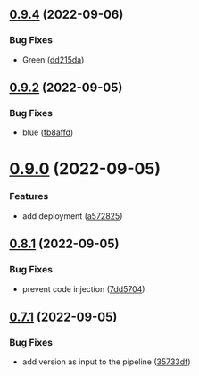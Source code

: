 ## [0.9.4](https://github.com/emanueleborin/greetings-ci/compare/v0.9.2...v0.9.4) (2022-09-06)


### Bug Fixes

* Green ([dd215da](https://github.com/emanueleborin/greetings-ci/commit/dd215dab094964ab76f777def4aa9e54962929f3))



## [0.9.2](https://github.com/emanueleborin/greetings-ci/compare/v0.9.0...v0.9.2) (2022-09-05)


### Bug Fixes

* blue ([fb8affd](https://github.com/emanueleborin/greetings-ci/commit/fb8affdb8f9f102fcb90ce749193e04552befd1c))



# [0.9.0](https://github.com/emanueleborin/greetings-ci/compare/v0.8.1...v0.9.0) (2022-09-05)


### Features

* add deployment ([a572825](https://github.com/emanueleborin/greetings-ci/commit/a572825a61f7d600b09a00ad9986403e721ff1ca))



## [0.8.1](https://github.com/emanueleborin/greetings-ci/compare/v0.7.1...v0.8.1) (2022-09-05)


### Bug Fixes

* prevent code injection ([7dd5704](https://github.com/emanueleborin/greetings-ci/commit/7dd570433d572772dd67a20066ee22289863746a))



## [0.7.1](https://github.com/emanueleborin/greetings-ci/compare/v0.7.0...v0.7.1) (2022-09-05)


### Bug Fixes

* add version as input to the pipeline ([35733df](https://github.com/emanueleborin/greetings-ci/commit/35733df2a7a4eff596317d2a75ea3bd7322c597c))




